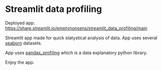 # Streamlit data profiling

Deployed app: https://share.streamlit.io/emptynonsens/streamlit_data_profiling/main

Streamlit app made for quick statystical analysis of data. 
App uses several [seaborn](https://github.com/mwaskom/seaborn-data) datasets. 

App uses [pandas_profiling](https://github.com/ydataai/pandas-profiling) which is a data explanatory python library. 

Enjoy the app. 

